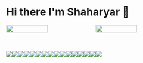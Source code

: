 # Hi there I'm Shaharyar 🤝

<div style="display: flex">
<img align="left" width="47%" src="https://github-readme-stats.vercel.app/api?username=Shaharyar-saleem&show_icons=true&theme=radical" />

<img align="left" width="47%" src="https://github-readme-stats.vercel.app/api/top-langs/?username=Shaharyar-saleem&layout=compact" />

</div>

<div style="display: flex; margin-top: 50px;">
   <img align="top" src="https://img.shields.io/badge/html5-%23E34F26.svg?style=for-the-badge&logo=html5&logoColor=white&hide_title=true" />
   <img align="top" src="https://img.shields.io/badge/javascript-%23323330.svg?style=for-the-badge&logo=javascript&logoColor=%23F7DF1E" />
   <img align="top" src="https://img.shields.io/badge/php-%23777BB4.svg?style=for-the-badge&logo=php&logoColor=white" />
   <img align="top" src="https://img.shields.io/badge/css3-%231572B6.svg?style=for-the-badge&logo=css3&logoColor=white" /><br>
   <img align="top" src="https://img.shields.io/badge/c++-%2300599C.svg?style=for-the-badge&logo=c%2B%2B&logoColor=white" />
   <img align="top" src="https://img.shields.io/badge/c%23-%23239120.svg?style=for-the-badge&logo=c-sharp&logoColor=white" />
   <img align="top" src="https://img.shields.io/badge/figma-%23F24E1E.svg?style=for-the-badge&logo=figma&logoColor=white" />
   <img align="top" src="https://img.shields.io/badge/Adobe%20XD-470137?style=for-the-badge&logo=Adobe%20XD&logoColor=#FF61F6" />
   <img align="top" src="https://img.shields.io/badge/NPM-%23000000.svg?style=for-the-badge&logo=npm&logoColor=white" />
   <img align="top" src="https://img.shields.io/badge/jquery-%230769AD.svg?style=for-the-badge&logo=jquery&logoColor=white" />
   <img align="top" src="https://img.shields.io/badge/webpack-%238DD6F9.svg?style=for-the-badge&logo=webpack&logoColor=black" />
   <img align="top" src="https://img.shields.io/badge/postgres-%23316192.svg?style=for-the-badge&logo=postgresql&logoColor=white" />
   <img align="top" src="https://img.shields.io/badge/mysql-%2300f.svg?style=for-the-badge&logo=mysql&logoColor=white" />
   <img align="top" src="https://img.shields.io/badge/IntelliJIDEA-000000.svg?style=for-the-badge&logo=intellij-idea&logoColor=white" />
   <img align="top" src="https://img.shields.io/badge/Visual%20Studio-5C2D91.svg?style=for-the-badge&logo=visual-studio&logoColor=white" />
   <img align="top" src="https://img.shields.io/badge/Ethereum-3C3C3D?style=for-the-badge&logo=Ethereum&logoColor=white" />
   
</div>



